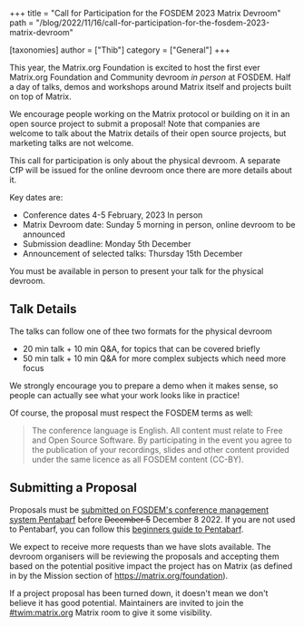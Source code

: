 +++
title = "Call for Participation for the FOSDEM 2023 Matrix Devroom"
path = "/blog/2022/11/16/call-for-participation-for-the-fosdem-2023-matrix-devroom"

[taxonomies]
author = ["Thib"]
category = ["General"]
+++

This year, the Matrix.org Foundation is excited to host the first ever
Matrix.org Foundation and Community devroom _in person_ at FOSDEM. Half a day of
talks, demos and workshops around Matrix itself and projects built on top of
Matrix.

We encourage people working on the Matrix protocol or building on it in an open
source project to submit a proposal! Note that companies are welcome to talk
about the Matrix details of their open source projects, but marketing talks are
not welcome.

This call for participation is only about the physical devroom. A separate CfP
will be issued for the online devroom once there are more details about it.

Key dates are:

- Conference dates 4-5 February, 2023 In person
- Matrix Devroom date: Sunday 5 morning in person, online devroom to be
  announced
- Submission deadline: Monday 5th December
- Announcement of selected talks: Thursday 15th December

You must be available in person to present your talk for the physical devroom.

## Talk Details

The talks can follow one of thee two formats for the physical devroom

- 20 min talk + 10 min Q&A, for topics that can be covered briefly
- 50 min talk + 10 min Q&A for more complex subjects which need more focus

We strongly encourage you to prepare a demo when it makes sense, so people can
actually see what your work looks like in practice!

Of course, the proposal must respect the FOSDEM terms as well:

> The conference language is English. All content must relate to Free and Open
  Source Software. By participating in the event you agree to the publication of
  your recordings, slides and other content provided under the same licence as
  all FOSDEM content (CC-BY).

## Submitting a Proposal

Proposals must be [submitted on FOSDEM's conference management system Pentabarf](https://penta.fosdem.org/submission/FOSDEM23)
before ~~December 5~~ December 8 2022. If you are not used to Pentabarf, you can
follow this [beginners guide to Pentabarf](https://eyskens.me/beginners-guide-to-pentabarf/).

We expect to receive more requests than we have slots available. The devroom
organisers will be reviewing the proposals and accepting them based on the
potential positive impact the project has on Matrix (as defined in by the
Mission section of <https://matrix.org/foundation>).

If a project proposal has been turned down, it doesn't mean we don't believe it
has good potential. Maintainers are invited to join the [#twim:matrix.org](https://matrix.to/#/#twim:matrix.org)
Matrix room to give it some visibility.
